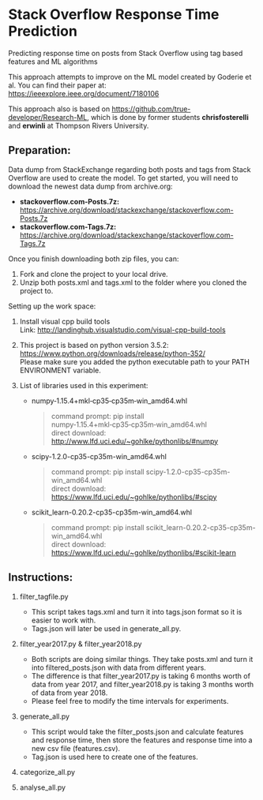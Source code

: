 # Stack Overflow Response Time Prediction
Predicting response time on posts from Stack Overflow using tag based features and ML algorithms

This approach attempts to improve on the ML model created by Goderie et al. You can find their paper at: https://ieeexplore.ieee.org/document/7180106

This approach also is based on https://github.com/true-developer/Research-ML, which is done by former students __chrisfosterelli__ and __erwinli__ at Thompson Rivers University. 

## Preparation: <br /> 
Data dump from StackExchange regarding both posts and tags from Stack Overflow are used to create the model. To get started, you will need to download the newest data dump from archive.org:
  * __stackoverflow.com-Posts.7z:__ https://archive.org/download/stackexchange/stackoverflow.com-Posts.7z
  * __stackoverflow.com-Tags.7z:__ https://archive.org/download/stackexchange/stackoverflow.com-Tags.7z
  
Once you finish downloading both zip files, you can: <br /> 
1. Fork and clone the project to your local drive. 
2. Unzip both posts.xml and tags.xml to the folder where you cloned the project to. 

Setting up the work space: <br /> 
1. Install visual cpp build tools <br />
Link: http://landinghub.visualstudio.com/visual-cpp-build-tools

2. This project is based on python version 3.5.2: https://www.python.org/downloads/release/python-352/ <br />
Please make sure you added the python executable path to your PATH ENVIRONMENT variable.

3. List of libraries used in this experiment:
   * numpy‑1.15.4+mkl‑cp35‑cp35m‑win_amd64.whl
   
     > command prompt: pip install numpy‑1.15.4+mkl‑cp35‑cp35m‑win_amd64.whl <br />
     > direct download: http://www.lfd.uci.edu/~gohlke/pythonlibs/#numpy 
   
   * scipy-1.2.0-cp35-cp35m-win_amd64.whl
   
     > command prompt: pip install scipy-1.2.0-cp35-cp35m-win_amd64.whl <br />
     > direct download: https://www.lfd.uci.edu/~gohlke/pythonlibs/#scipy 
   
   * scikit_learn-0.20.2-cp35-cp35m-win_amd64.whl
   
     > command prompt: pip install scikit_learn-0.20.2-cp35-cp35m-win_amd64.whl <br />
     > direct download: https://www.lfd.uci.edu/~gohlke/pythonlibs/#scikit-learn

## Instructions: <br />
1. filter_tagfile.py
   * This script takes tags.xml and turn it into tags.json format so it is easier to work with. 
   * Tags.json will later be used in generate_all.py.

2. filter_year2017.py & filter_year2018.py
   * Both scripts are doing similar things. They take posts.xml and turn it into filtered_posts.json with data from different years. 
   * The difference is that filter_year2017.py is taking 6 months worth of data from year 2017, and filter_year2018.py is taking 3 months worth of data from year 2018. 
   * Please feel free to modify the time intervals for experiments.

3. generate_all.py
   * This script would take the filter_posts.json and calculate features and response time, then store the features and response time into a new csv file (features.csv).
   * Tag.json is used here to create one of the features. 

4. categorize_all.py


5. analyse_all.py

